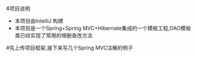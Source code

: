 #项目说明
- 本项目由IntelliJ 构建
- 本项目是一个Spring+Spring MVC+Hibernate集成的一个模板工程,DAO模板类已经实现了常用的增删查改方法

#先上传项目框架,接下来写几个Spring MVC注解的例子